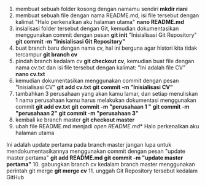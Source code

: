 1. membuat sebuah folder kosong dengan namamu sendiri **mkdir riani**
2. membuat sebuah file dengan nama README.md, isi file tersebut dengan kalimat 
"Halo perkenalkan aku halaman utama" **nano README.md**
3. insialisasi folder tersebut dengan Git, kemudian dokumentasikan menggunakan commit dengan pesan **git init**
"Inisialisasi Git Repository" **git commit -m "Inisialisasi Git Repository"**
4. buat branch baru dengan nama cv, hal ini berguna agar histori kita tidak tercampur **git branch cv**
5. pindah branch kedalam cv **git checkout cv**, kemudian buat file dengan nama cv.txt dan isi file tersebut dengan kalimat:
"Ini adalah file CV" **nano cv.txt**
6. kemudian dokumentasikan menggunakan commit dengan pesan
"Inisialisasi CV" **git add cv.txt** **git commit -m "Inisialisasi CV"**
7. tambahkan 3 perusahaan yang akan kamu lamar, dan setiap menuliskan 1 nama perusahaan kamu harus melakukan dokumentasi menggunakan commit **git add cv.txt** **git commit -m "perusahaan 1 "** **git commit -m "perusahaan 2"** **git commit -m "perusahaan 3"**
8. kembali ke branch master **git checkout master** 
9. ubah file README.md menjadi *open README.md**
Halo perkenalkan aku halaman utama

Ini adalah update pertama pada branch master 
jangan lupa untuk mendokumentasikannya menggunakan commit dengan pesan
"update master pertama" **git add README.md** **git commit -m "update master pertama"**
10. gabungkan branch cv kedalam branch master menggunakan perintah git merge **git merge cv**
11. unggah Git Repository tersebut kedalam GitHub